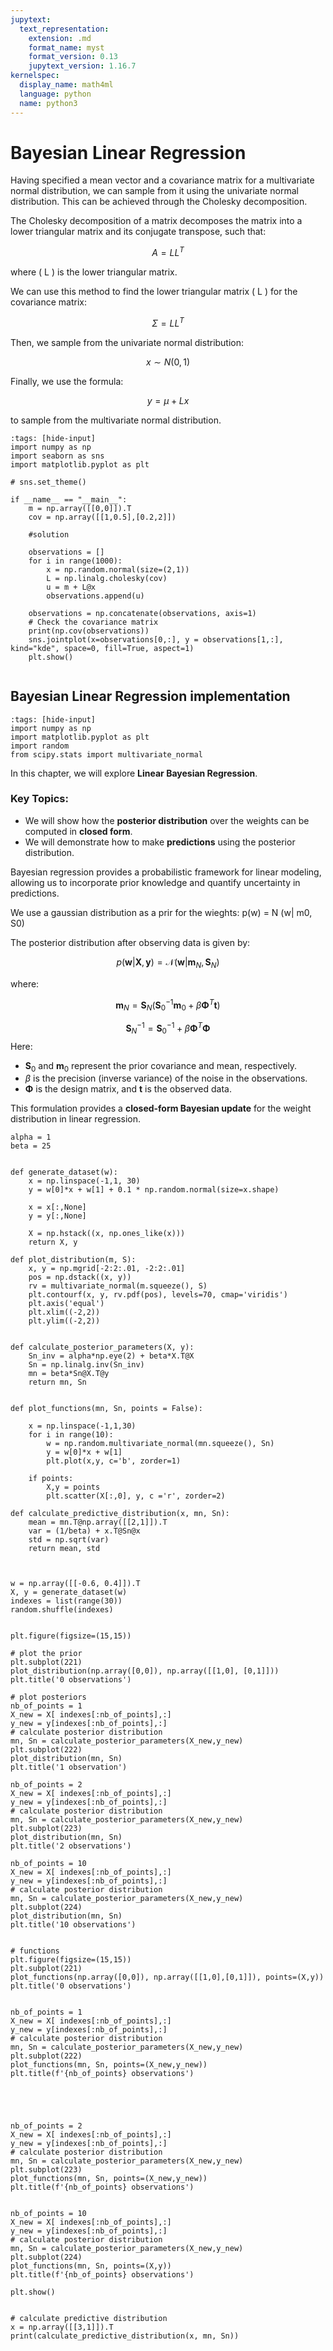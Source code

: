 ```yaml
---
jupytext:
  text_representation:
    extension: .md
    format_name: myst
    format_version: 0.13
    jupytext_version: 1.16.7
kernelspec:
  display_name: math4ml
  language: python
  name: python3
---
```


# Bayesian Linear Regression

Having specified a mean vector and a covariance matrix for a multivariate normal distribution, we can sample from it using the univariate normal distribution. This can be achieved through the Cholesky decomposition.  

The Cholesky decomposition of a matrix decomposes the matrix into a lower triangular matrix and its conjugate transpose, such that:  

$$ A = LL^T $$  

where \( L \) is the lower triangular matrix.  

We can use this method to find the lower triangular matrix \( L \) for the covariance matrix:  

$$ \Sigma = LL^T $$  

Then, we sample from the univariate normal distribution:  

$$ x \sim N(0,1) $$  

Finally, we use the formula:  

$$ y = \mu + Lx $$  

to sample from the multivariate normal distribution.

```{code-cell} ipython3
:tags: [hide-input]
import numpy as np
import seaborn as sns
import matplotlib.pyplot as plt

# sns.set_theme()
```


```{code-cell} ipython3
if __name__ == "__main__":
    m = np.array([[0,0]]).T
    cov = np.array([[1,0.5],[0.2,2]])

    #solution

    observations = []
    for i in range(1000):
        x = np.random.normal(size=(2,1))
        L = np.linalg.cholesky(cov)
        u = m + L@x
        observations.append(u)

    observations = np.concatenate(observations, axis=1)
    # Check the covariance matrix
    print(np.cov(observations))
    sns.jointplot(x=observations[0,:], y = observations[1,:], kind="kde", space=0, fill=True, aspect=1)
    plt.show()


```


## Bayesian Linear Regression implementation

```{code-cell} ipython3
:tags: [hide-input]
import numpy as np
import matplotlib.pyplot as plt
import random
from scipy.stats import multivariate_normal
```

In this chapter, we will explore **Linear Bayesian Regression**.

### Key Topics:  
- We will show how the **posterior distribution** over the weights can be computed in **closed form**.  
- We will demonstrate how to make **predictions** using the posterior distribution.  

Bayesian regression provides a probabilistic framework for linear modeling, allowing us to incorporate prior knowledge and quantify uncertainty in predictions.


We use a gaussian distribution as a prir for the wieghts:
p(w) = N (w| m0, S0)

The posterior distribution after observing data is given by:  

$$
p(\mathbf{w} | \mathbf{X}, \mathbf{y}) = \mathcal{N}(\mathbf{w} | \mathbf{m}_N, \mathbf{S}_N)
$$  

where:  

$$
\mathbf{m}_N = \mathbf{S}_N \left( \mathbf{S}_0^{-1} \mathbf{m}_0 + \beta \mathbf{\Phi}^T \mathbf{t} \right)
$$

$$
\mathbf{S}_N^{-1} = \mathbf{S}_0^{-1} + \beta \mathbf{\Phi}^T \mathbf{\Phi}
$$
Here:  
- $\mathbf{S}_0$ and $\mathbf{m}_0$ represent the prior covariance and mean, respectively.  
- $\beta$ is the precision (inverse variance) of the noise in the observations.  
- $\mathbf{\Phi}$ is the design matrix, and $\mathbf{t}$ is the observed data.  

This formulation provides a **closed-form Bayesian update** for the weight distribution in linear regression.  


```{code-cell} ipython3
alpha = 1 
beta = 25


def generate_dataset(w):
    x = np.linspace(-1,1, 30)
    y = w[0]*x + w[1] + 0.1 * np.random.normal(size=x.shape)

    x = x[:,None]
    y = y[:,None]

    X = np.hstack((x, np.ones_like(x)))
    return X, y

def plot_distribution(m, S):
    x, y = np.mgrid[-2:2:.01, -2:2:.01]
    pos = np.dstack((x, y))
    rv = multivariate_normal(m.squeeze(), S)
    plt.contourf(x, y, rv.pdf(pos), levels=70, cmap='viridis')
    plt.axis('equal')
    plt.xlim((-2,2))
    plt.ylim((-2,2))
    

def calculate_posterior_parameters(X, y):
    Sn_inv = alpha*np.eye(2) + beta*X.T@X
    Sn = np.linalg.inv(Sn_inv)
    mn = beta*Sn@X.T@y
    return mn, Sn


def plot_functions(mn, Sn, points = False):

    x = np.linspace(-1,1,30)
    for i in range(10):
        w = np.random.multivariate_normal(mn.squeeze(), Sn)
        y = w[0]*x + w[1]
        plt.plot(x,y, c='b', zorder=1)

    if points:
        X,y = points 
        plt.scatter(X[:,0], y, c ='r', zorder=2)

def calculate_predictive_distribution(x, mn, Sn):
    mean = mn.T@np.array([[2,1]]).T
    var = (1/beta) + x.T@Sn@x
    std = np.sqrt(var)
    return mean, std



w = np.array([[-0.6, 0.4]]).T
X, y = generate_dataset(w)
indexes = list(range(30))
random.shuffle(indexes)


plt.figure(figsize=(15,15))

# plot the prior
plt.subplot(221)
plot_distribution(np.array([0,0]), np.array([[1,0], [0,1]])) 
plt.title('0 observations')

# plot posteriors
nb_of_points = 1
X_new = X[ indexes[:nb_of_points],:]
y_new = y[indexes[:nb_of_points],:]
# calculate posterior distribution
mn, Sn = calculate_posterior_parameters(X_new,y_new)
plt.subplot(222)
plot_distribution(mn, Sn) 
plt.title('1 observation')

nb_of_points = 2
X_new = X[ indexes[:nb_of_points],:]
y_new = y[indexes[:nb_of_points],:]
# calculate posterior distribution
mn, Sn = calculate_posterior_parameters(X_new,y_new)
plt.subplot(223)
plot_distribution(mn, Sn) 
plt.title('2 observations')

nb_of_points = 10
X_new = X[ indexes[:nb_of_points],:]
y_new = y[indexes[:nb_of_points],:]
# calculate posterior distribution
mn, Sn = calculate_posterior_parameters(X_new,y_new)
plt.subplot(224)
plot_distribution(mn, Sn) 
plt.title('10 observations')


# functions
plt.figure(figsize=(15,15))
plt.subplot(221)
plot_functions(np.array([0,0]), np.array([[1,0],[0,1]]), points=(X,y)) 
plt.title('0 observations')


nb_of_points = 1
X_new = X[ indexes[:nb_of_points],:]
y_new = y[indexes[:nb_of_points],:]
# calculate posterior distribution
mn, Sn = calculate_posterior_parameters(X_new,y_new)
plt.subplot(222)
plot_functions(mn, Sn, points=(X_new,y_new)) 
plt.title(f'{nb_of_points} observations')





nb_of_points = 2
X_new = X[ indexes[:nb_of_points],:]
y_new = y[indexes[:nb_of_points],:]
# calculate posterior distribution
mn, Sn = calculate_posterior_parameters(X_new,y_new)
plt.subplot(223)
plot_functions(mn, Sn, points=(X_new,y_new)) 
plt.title(f'{nb_of_points} observations')


nb_of_points = 10
X_new = X[ indexes[:nb_of_points],:]
y_new = y[indexes[:nb_of_points],:]
# calculate posterior distribution
mn, Sn = calculate_posterior_parameters(X_new,y_new)
plt.subplot(224)
plot_functions(mn, Sn, points=(X,y)) 
plt.title(f'{nb_of_points} observations')

plt.show()


# calculate predictive distribution
x = np.array([[3,1]]).T
print(calculate_predictive_distribution(x, mn, Sn))
```
